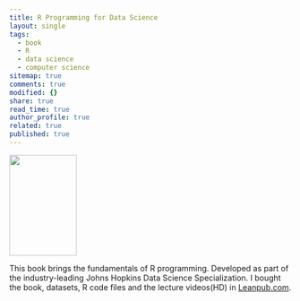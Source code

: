 ```yaml
---
title: R Programming for Data Science
layout: single
tags:
  - book
  - R
  - data science
  - computer science
sitemap: true
comments: true
modified: {}
share: true
read_time: true
author_profile: true
related: true
published: true
---
```


<img src="https://s3.amazonaws.com/titlepages.leanpub.com/rprogramming/hero?1467205972" width="120" height="180" />

This book brings the fundamentals of R programming. Developed as part of the industry-leading Johns Hopkins Data Science Specialization.
I bought the book, datasets, R code files and the lecture videos(HD) in [Leanpub.com](http://leanpub.com).
